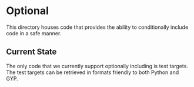 # Optional

This directory houses code that provides the ability to conditionally include
code in a safe manner.

## Current State

The only code that we currently support optionally including is test targets.
The test targets can be retrieved in formats friendly to both Python and GYP.
